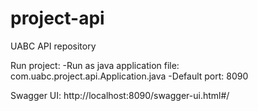 # project-api
UABC API repository

Run project:
-Run as java application file: com.uabc.project.api.Application.java
-Default port: 8090

Swagger UI:
http://localhost:8090/swagger-ui.html#/
